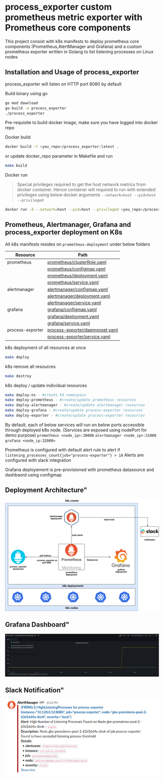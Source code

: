 # process_exporter custom prometheus metric exporter with Prometheus core components
This project consist with k8s manifests to deploy prometheus core components (Prometheus,AlertManager and Grafana) and a custom prometheus exporter written in Golang to list listening processes on Linux nodes

## Installation and Usage of process_exporter

process_exporter will listen on HTTP port 8080 by default

Build binary using go

```sh
go mod download
go build -o process_exporter
./process_exporter
```

Pre-requisite to build docker image, make sure you have logged into docker repo

Docker build
```sh
docker build -t <you_repo>/process_exporter:latest .
```
or
update docker_repo parameter in Makefile and run
```sh
make build
```
Docker run
> Special privileges required to get the host network metrics from docker container. Hence container will required to run
 with extended privileges using below docker arguments
`--network=host --pid=host --privileged`
```sh
docker run -d --network=host --pid=host --privileged <you_repo>/process_exporter:latest
```

## Prometheus, Alertmanager, Grafana and process_exporter deployment on K8s

All k8s manifests resides on `prometheus-deployment` under below folders

| Resource | Path |
| ------ | ------ |
| prometheus | [prometheus/clusterRole.yaml][PlDa]|
|  |[prometheus/configmap.yaml][PlDb]
|  |[prometheus/deployment.yaml][PlDc]
|  |[prometheus/service.yaml][PlDd]
| alertmanager |[alertmanager/configmap.yaml][PlDe]
|  |[alertmanager/deployment.yaml][PlDf]
|  |[alertmanager/service.yaml][PlDg]
| grafana |[grafana/configmap.yaml][PlDh]
|  |[grafana/deployment.yaml][PlDi]
|  |[grafana/service.yaml][PlDj]
| process-exporter |[process-exporter/daemonset.yaml][PlDk]
|  |[process-exporter/service.yaml][PlDl]

k8s deployment of all resources at once

```sh
make deploy
```

k8s remove all resources

```sh
make destroy
```

k8s deploy / update individual resources

```sh
make deploy-ns - #create k8 namespace
make deploy-prometheus - #create/update prometheus resources
make deploy-alertmanager - #create/update alertmanager resources
make deploy-grafana - #create/update process-exporter resources
make deploy-exporter - #create/update process-exporter resources
```

By default, each of below services will run on below ports accessible through deployed k8s node. (Services are exposed using nodePort for demo purpose)
`prometheus <node_ip>:30000`
`alertmanager <node_ip>:31000`
`grafana <node_ip:32000>`

Prometheus is configured with default alert rule to alert if `listening_processes_count{job="process-exporter"} > 18`
Alerts are configured with slack integration

Grafana deployement is pre-provisioned with prometheus datasource and dashbaord using configmap

   [PlDa]: <https://github.com/kasunhanz/process-exporter/blob/main/prometheus-deployment/prometheus/clusterRole.yaml>
   [PlDb]: <https://github.com/kasunhanz/process-exporter/blob/main/prometheus-deployment/prometheus/configmap.yaml>
   [PlDc]: <https://github.com/kasunhanz/process-exporter/blob/main/prometheus-deployment/prometheus/deployment.yaml>
   [PlDd]: <https://github.com/kasunhanz/process-exporter/blob/main/prometheus-deployment/prometheus/service.yaml>
   [PlDe]: <https://github.com/kasunhanz/process-exporter/blob/main/prometheus-deployment/alertmanager/configmap.yaml>
   [PlDf]: <https://github.com/kasunhanz/process-exporter/blob/main/prometheus-deployment/alertmanager/deployment.yaml>
   [PlDg]: <https://github.com/kasunhanz/process-exporter/blob/main/prometheus-deployment/alertmanager/service.yaml>
   [PlDh]: <https://github.com/kasunhanz/process-exporter/blob/main/prometheus-deployment/grafana/configmap.yaml>
   [PlDi]: <https://github.com/kasunhanz/process-exporter/blob/main/prometheus-deployment/grafana/deployment.yaml>
   [PlDj]: <https://github.com/kasunhanz/process-exporter/blob/main/prometheus-deployment/grafana/service.yaml>
   [PlDk]: <https://github.com/kasunhanz/process-exporter/blob/main/prometheus-deployment/process-exporter/daemonset.yaml>
   [PlDl]: <https://github.com/kasunhanz/process-exporter/blob/main/prometheus-deployment/process-exporter/service.yaml>

## Deployment Architecture"
![Alt text](images/k8s-deployment.png?raw=true "Deployment Architecture")

## Grafana Dashboard"
![Alt text](images/grafana-dashboard.png?raw=true "Grafana Dashboard")

## Slack Notification"
![Alt text](images/slack.png?raw=true "Grafana Dashboard")